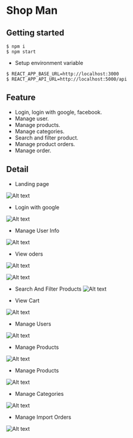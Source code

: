 # Shop Man

## Getting started

```
$ npm i
$ npm start
```

-  Setup environment variable

```
$ REACT_APP_BASE_URL=http://localhost:3000
$ REACT_APP_API_URL=http://localhost:5000/api
```

## Feature

-  Login, login with google, facebook.
-  Manage user.
-  Manage products.
-  Manage categories.
-  Search and filter product.
-  Manage product orders.
-  Manage order.

## Detail

-  Landing page

![Alt text](./public/docs/landingpage.png?raw=true '- Landing page')

-  Login with google

![Alt text](./public/docs/loginWithGoogle.png?raw=true '- Login with google')

-  Manage User Info

![Alt text](./public/docs/mangeUserInfo.png?raw=true '- Manage User Info')

-  View oders

![Alt text](./public/docs/viewOders.png?raw=true '- View oders')

![Alt text](./public/docs/viewDetailOrder.png?raw=true '- View detail oders')

-  Search And Filter Products
   ![Alt text](./public/docs/searchAndFilterProducts.png?raw=true '- Search And Filter Products')

-  View Cart

![Alt text](./public/docs/viewCart.png?raw=true '- View Cart')

-  Manage Users

![Alt text](./public/docs/manageUser.png?raw=true '- Manage Users')

-  Manage Products

![Alt text](./public/docs/manageProduct.png?raw=true '- Manage Products')

-  Manage Products

![Alt text](./public/docs/manageProductWarehouse.png?raw=true '- Manage Products')

-  Manage Categories

![Alt text](./public/docs/manageCategories.png?raw=true '- Manage Categories')

-  Manage Import Orders

![Alt text](./public/docs/manageImportOrders.png?raw=true '- Manage Import Orders')
